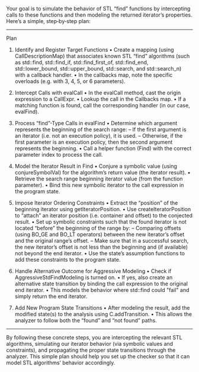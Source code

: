Your goal is to simulate the behavior of STL “find” functions by intercepting calls to these functions and then modeling the returned iterator’s properties. Here’s a simple, step‐by‐step plan:

------------------------------------------------------------
Plan

1. Identify and Register Target Functions
   • Create a mapping (using CallDescriptionMap) that associates known STL “find” algorithms (such as std::find, std::find_if, std::find_first_of, std::find_end, std::lower_bound, std::upper_bound, std::search, and std::search_n) with a callback handler.
   • In the callbacks map, note the specific overloads (e.g. with 3, 4, 5, or 6 parameters).

2. Intercept Calls with evalCall
   • In the evalCall method, cast the origin expression to a CallExpr.
   • Lookup the call in the Callbacks map.
   • If a matching function is found, call the corresponding handler (in our case, evalFind).

3. Process “find”-Type Calls in evalFind
   • Determine which argument represents the beginning of the search range:
       – If the first argument is an iterator (i.e. not an execution policy), it is used.
       – Otherwise, if the first parameter is an execution policy, then the second argument represents the beginning.
   • Call a helper function (Find) with the correct parameter index to process the call.

4. Model the Iterator Result in Find
   • Conjure a symbolic value (using conjureSymbolVal) for the algorithm’s return value (the iterator result).
   • Retrieve the search range beginning iterator value (from the function parameter).
   • Bind this new symbolic iterator to the call expression in the program state.

5. Impose Iterator Ordering Constraints
   • Extract the “position” of the beginning iterator using getIteratorPosition.
   • Use createIteratorPosition to “attach” an iterator position (i.e. container and offset) to the conjected result.
   • Set up symbolic constraints such that the found iterator is not located “before” the beginning of the range by:
       – Comparing offsets (using BO_GE and BO_LT operators) between the new iterator’s offset and the original range’s offset.
       – Make sure that in a successful search, the new iterator’s offset is not less than the beginning and (if available) not beyond the end iterator.
   • Use the state’s assumption functions to add these constraints to the program state.

6. Handle Alternative Outcome for Aggressive Modeling
   • Check if AggressiveStdFindModeling is turned on.
   • If yes, also create an alternative state transition by binding the call expression to the original end iterator.
   • This models the behavior where std::find could "fail" and simply return the end iterator.

7. Add New Program State Transitions
   • After modeling the result, add the modified state(s) to the analysis using C.addTransition.
   • This allows the analyzer to follow both the “found” and “not found” paths.

------------------------------------------------------------
By following these concrete steps, you are intercepting the relevant STL algorithms, simulating our iterator behavior (via symbolic values and constraints), and propagating the proper state transitions through the analyzer. This simple plan should help you set up the checker so that it can model STL algorithms’ behavior accordingly.